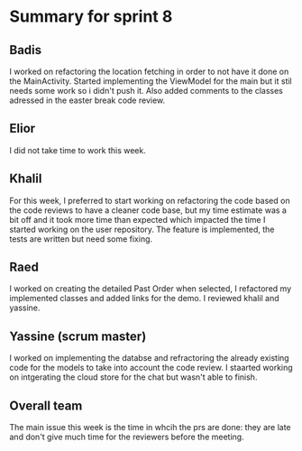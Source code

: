 # Summary for sprint 8

## Badis
I worked on refactoring the location fetching in order to not have it done on the MainActivity. Started implementing the ViewModel for the main but it stil needs some work so i didn't push it. 
Also added comments to the classes adressed in the easter break code review.
## Elior
I did not take time to work this week.
## Khalil
For this week, I preferred to start working on refactoring the code based on the code reviews to have a cleaner code base, but my time estimate was a bit off and it took more time than expected which impacted the time I started working on the user repository. The feature is implemented, the tests are written but need some fixing.
## Raed 
I worked on creating the detailed Past Order when selected, I refactored my implemented classes and added links for the demo. I reviewed khalil and yassine.
## Yassine (scrum master) 
I worked on implementing the databse and refractoring the already existing code for the models to take into account the code review. I staarted working on intgerating the cloud store for
the chat but wasn't able to finish.
## Overall team
The main issue this week is the time in whcih the prs are done: they are late and don't give much time for the reviewers before the meeting.
